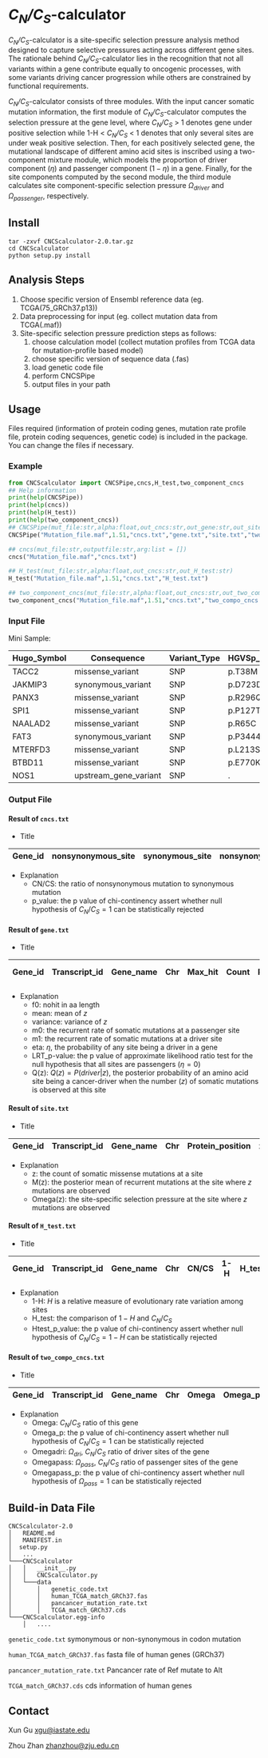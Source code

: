 # *C<sub>N</sub>/C<sub>S</sub>*-calculator

*C<sub>N</sub>/C<sub>S</sub>*-calculator is a site-specific selection pressure analysis method designed to capture selective pressures acting across different gene sites. The rationale behind *C<sub>N</sub>/C<sub>S</sub>*-calculator lies in the recognition that not all variants within a gene contribute equally to oncogenic processes, with some variants driving cancer progression while others are constrained by functional requirements.

*C<sub>N</sub>/C<sub>S</sub>*-calculator consists of three modules. With the input cancer somatic mutation information, the first module of *C<sub>N</sub>/C<sub>S</sub>*-calculator computes the selection pressure at the gene level, where *C<sub>N</sub>/C<sub>S</sub>* \> 1 denotes gene under positive selection while 1-H \< *C<sub>N</sub>/C<sub>S</sub>* \< 1 denotes that only several sites are under weak positive selection. Then, for each positively selected gene, the mutational landscape of different amino acid sites is inscribed using a two-component mixture module, which models the proportion of driver component ($\eta$) and passenger component ($1 - \eta$) in a gene. Finally, for the site components computed by the second module, the third module calculates site component-specific selection pressure *Ω<sub>driver</sub>* and *Ω<sub>passenger</sub>*, respectively.

## Install

```shell
tar -zxvf CNCScalculator-2.0.tar.gz
cd CNCScalculator
python setup.py install
```

## Analysis Steps

1. Choose specific version of Ensembl reference data (eg. TCGA(75_GRCh37.p13))
2. Data preprocessing for input (eg. collect mutation data from TCGA(.maf))
3. Site-specific selection pressure prediction steps as follows:
   1. choose calculation model (collect mutation profiles from TCGA data for mutation-profile based model)
   2. choose specific version of sequence data (.fas)
   3. load genetic code file
   4. perform CNCSPipe
   5. output files in your path

## Usage

Files required (information of protein coding genes, mutation rate profile file, protein coding sequences, genetic code) is included in the package. You can change the files if necessary.

### Example

```python
from CNCScalculator import CNCSPipe,cncs,H_test,two_component_cncs
## Help information
print(help(CNCSPipe))
print(help(cncs))
print(help(H_test))
print(help(two_component_cncs))
## CNCSPipe(mut_file:str,alpha:float,out_cncs:str,out_gene:str,out_site:str,out_two_component_cncs:str,out_H_test:str)
CNCSPipe("Mutation_file.maf",1.51,"cncs.txt","gene.txt","site.txt","two_compo_cncs.txt","H_test.txt")

## cncs(mut_file:str,outputfile:str,arg:list = [])
cncs("Mutation_file.maf","cncs.txt")

## H_test(mut_file:str,alpha:float,out_cncs:str,out_H_test:str)
H_test("Mutation_file.maf",1.51,"cncs.txt","H_test.txt")

## two_component_cncs(mut_file:str,alpha:float,out_cncs:str,out_two_component_cncs:str)
two_component_cncs("Mutation_file.maf",1.51,"cncs.txt","two_compo_cncs.txt")
```

### Input File

Mini Sample:

| **Hugo_Symbol** | **Consequence**      | **Variant_Type**      | **HGVSp_Short** | **Gene**          | **Feature**       | **HGVSc**    |
|-----------------|----------------------|-----------------------|-----------------|-------------------|-------------------|--------------|
| TACC2          | missense_variant     | SNP                   | p.T38M          | ENSG00000138162   | ENST00000369005   | c.113C>T     |
| JAKMIP3        | synonymous_variant   | SNP                   | p.D723D         | ENSG00000188385   | ENST00000298622   | c.2169C>T    |
| PANX3          | missense_variant     | SNP                   | p.R296Q         | ENSG00000154143   | ENST00000284288   | c.887G>A     |
| SPI1           | missense_variant     | SNP                   | p.P127T         | ENSG00000066336   | ENST00000227163   | c.379C>A     |
| NAALAD2        | missense_variant     | SNP                   | p.R65C          | ENSG00000077616   | ENST00000534061   | c.193C>T     |
| FAT3           | synonymous_variant   | SNP                   | p.P3444P        | ENSG00000165323   | ENST00000298047   | c.10332G>A   |
| MTERFD3        | missense_variant     | SNP                   | p.L213S         | ENSG00000120832   | ENST00000552029   | c.638T>C     |
| BTBD11         | missense_variant     | SNP                   | p.E770K         | ENSG00000151136   | ENST00000280758   | c.2308G>A    |
| NOS1           | upstream_gene_variant| SNP                   | .               | ENSG00000089250   | ENST00000338101   | .            |

### Output File

#### Result of ```cncs.txt```

- Title

| **Gene_id** | **nonsynonymous_site** | **synonymous_site** | **nonsynonymous_count** | **synonymous_count** | **nonsynonymous_site_with_mutation** | **CN** | **CS** | **CN/CS** | **p_value** |
|-------------|------------------------|---------------------|-------------------------|----------------------|---------------------------------------|--------|--------|-----------|------------|

- Explanation
    - CN/CS: the ratio of nonsynonymous mutation to synonymous mutation
    - p_value: the p value of chi-continency assert whether null hypothesis of $C_{N}/C_{S} = 1$ can be statistically rejected

#### Result of ```gene.txt```

- Title

| **Gene_id** | **Transcript_id** | **Gene_name** | **Chr** | **Max_hit** | **Count** | **Protein_length** | **Distribution** | **Mut_sites** | **f0** | **mean** | **variance** | **m0** | **m1** | **eta** | **LRT_p-value** | **Q(z)** |
|-------------|-------------------|---------------|---------|-------------|-----------|-------------------|------------------|--------------|-------|---------|------------|-------|-------|--------|----------------|----------|

- Explanation
    - f0: nohit in aa length
    - mean: mean of $z$
    - variance: variance of $z$
    - m0: the recurrent rate of somatic mutations at a passenger site
    - m1: the recurrent rate of somatic mutations at a driver site
    - eta: $\eta$, the probability of any site being a driver in a gene
    - LRT_p-value: the p value of approximate likelihood ratio test for the null hypothesis that all sites are passengers ($\eta = 0$)
    - Q(z): $Q(z) = P(driver|z)$, the posterior probability of an amino acid site being a cancer-driver when the number ($z$) of somatic mutations is observed at this site

#### Result of ```site.txt```

- Title

| **Gene_id** | **Transcript_id** | **Gene_name** | **Chr** | **Protein_position** | **z** | **Q(z)** | **Protein_mutation** | **M(z)** | **Omega(z)** |
|-------------|-------------------|---------------|---------|----------------------|------|---------|----------------------|---------|--------------|

- Explanation
    - z: the count of somatic missense mutations at a site
    - M(z): the posterior mean of recurrent mutations at the site where $z$ mutations are observed
    - Omega(z): the site-specific selection pressure at the site where $z$ mutations are observed

#### Result of ```H_test.txt```

- Title

| **Gene_id** | **Transcript_id** | **Gene_name** | **Chr** | **CN/CS** | **1-H** | **H_test** | **Htest_p_value** |
|-------------|-------------------|---------------|---------|----------|---------|-----------|-------------------|

- Explanation
    - 1-H: $H$ is a relative measure of evolutionary rate variation among sites
    - H_test: the comparison of $1-H$ and $C_{N}/C_{S}$
    - Htest_p_value: the p value of chi-continency assert whether null hypothesis of $C_{N}/C_{S} = 1-H$ can be statistically rejected

#### Result of ```two_compo_cncs.txt```

- Title

| **Gene_id** | **Transcript_id** | **Gene_name** | **Chr** | **Omega** | **Omega_p** | **Omegadri** | **Omegapass** | **Omegapass_p** |
|-------------|-------------------|---------------|---------|-----------|-------------|------------|------------|--------------|

- Explanation
    - Omega: $C_{N}/C_{S}$ ratio of this gene
    - Omega_p: the p value of chi-continency assert whether null hypothesis of $C_{N}/C_{S} = 1$ can be statistically rejected
    - Omegadri: $\Omega_{dri}$, $C_{N}/C_{S}$ ratio of driver sites of the gene
    - Omegapass: $\Omega_{pass}$, $C_{N}/C_{S}$ ratio of passenger sites of the gene
    - Omegapass_p: the p value of chi-continency assert whether null hypothesis of $\Omega_{pass} = 1$ can be statistically rejected

##  Build-in Data File 

```
CNCScalculator-2.0
│	README.md
│	MANIFEST.in
│  setup.py    
│	...
└───CNCScalculator
│   │   __init__.py
│   │   CNCScalculator.py
│   └───data
│       │   genetic_code.txt
│       │   human_TCGA_match_GRCh37.fas
│       │   pancancer_mutation_rate.txt
│       │   TCGA_match_GRCh37.cds
└───CNCScalculator.egg-info
    │	....
```

```genetic_code.txt```                       symonymous or non-synonymous in codon mutation

```human_TCGA_match_GRCh37.fas```            fasta file of human genes (GRCh37)

```pancancer_mutation_rate.txt```	          Pancancer rate of Ref mutate to Alt	

```TCGA_match_GRCh37.cds```	                cds information of human genes

## Contact

Xun Gu		xgu@iastate.edu

Zhou Zhan	zhanzhou@zju.edu.cn